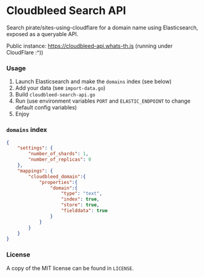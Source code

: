 # Cloudbleed Search API
Search pirate/sites-using-cloudflare for a domain name using Elasticsearch,
exposed as a queryable API.

Public instance: https://cloudbleed-api.whats-th.is (running under CloudFlare
:^))

### Usage
1. Launch Elasticsearch and make the `domains` index (see below)
2. Add your data  (see `import-data.go`)
3. Build `cloudbleed-search-api.go`
4. Run (use environment variables `PORT` and `ELASTIC_ENDPOINT` to change
   default config variables)
5. Enjoy

### `domains` index
```json
{
    "settings": {
        "number_of_shards": 1,
        "number_of_replicas": 0
    },
    "mappings": {
        "cloudbleed_domain":{
            "properties":{
                "domain":{
                    "type": "text",
                    "index": true,
                    "store": true,
                    "fielddata": true
                }
            }
        }
    }
}
```

### License
A copy of the MIT license can be found in `LICENSE`.
